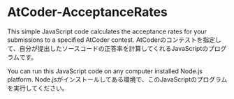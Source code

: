 # AtCoder-AcceptanceRates
This simple JavaScript code calculates the acceptance rates for your submissions to a specified AtCoder contest.
AtCoderのコンテストを指定して、自分が提出したソースコードの正答率を計算してくれるJavaScriptのプログラムです。

You can run this JavaScript code on any computer installed Node.js platform.
Node.jsがインストールしてある環境で、このJavaScriptのプログラムを実行してください。
